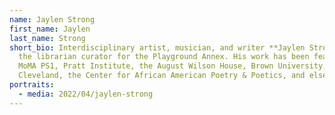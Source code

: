 ```yaml
---
name: Jaylen Strong
first_name: Jaylen
last_name: Strong
short_bio: Interdisciplinary artist, musician, and writer **Jaylen Strong** is
  the librarian curator for the Playground Annex. His work has been featured at
  MoMA PS1, Pratt Institute, the August Wilson House, Brown University, MoCA
  Cleveland, the Center for African American Poetry & Poetics, and elsewhere.
portraits:
  - media: 2022/04/jaylen-strong
---
```

